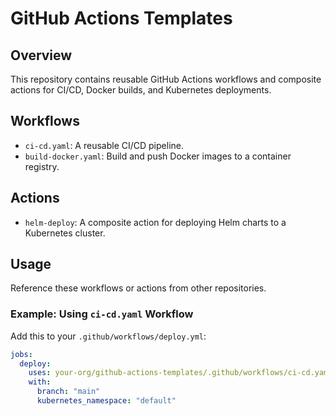# GitHub Actions Templates

## Overview
This repository contains reusable GitHub Actions workflows and composite actions for CI/CD, Docker builds, and Kubernetes deployments.

## Workflows
- `ci-cd.yaml`: A reusable CI/CD pipeline.
- `build-docker.yaml`: Build and push Docker images to a container registry.

## Actions
- `helm-deploy`: A composite action for deploying Helm charts to a Kubernetes cluster.

## Usage
Reference these workflows or actions from other repositories.

### Example: Using `ci-cd.yaml` Workflow
Add this to your `.github/workflows/deploy.yml`:
```yaml
jobs:
  deploy:
    uses: your-org/github-actions-templates/.github/workflows/ci-cd.yaml@main
    with:
      branch: "main"
      kubernetes_namespace: "default"

